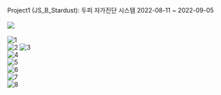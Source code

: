 Project1 (JS_B_Stardust): 두피 자가진단 시스템 2022-08-11 ~ 2022-09-05 
<br><br>
<img src="https://user-images.githubusercontent.com/108075604/188791960-6ca55e8f-757e-4b4e-ae9a-65ace5d6c754.gif"> 
<br><br>
![1](https://user-images.githubusercontent.com/108075604/189489063-45892226-749e-4377-a989-c55d95b72809.png)  
![2](https://user-images.githubusercontent.com/108075604/189489067-74a52770-897f-4045-8e3b-0d27638a48f9.png) 
![3](https://user-images.githubusercontent.com/108075604/189489069-1f6665e7-a900-48d0-872a-d194121e5ea9.png)  
![4](https://user-images.githubusercontent.com/108075604/189489073-ffa33f26-6b6d-4a2f-aaca-623dddcef8b2.png)  
![5](https://user-images.githubusercontent.com/108075604/189489075-eb4f7e0c-ecd2-46c3-a005-299aeeaaae86.png)  
![6](https://user-images.githubusercontent.com/108075604/189489077-a972931f-87af-4de7-ab56-d7e3a678681f.png)  
![7](https://user-images.githubusercontent.com/108075604/189489227-4053c22d-68a7-4b08-96bb-402c1b90e855.png)  
![8](https://user-images.githubusercontent.com/108075604/189489234-96352042-a350-4fc4-82ae-6a2734f656af.png) 
